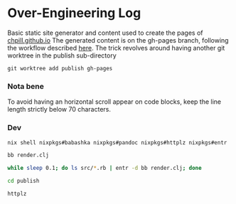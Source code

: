 # Over-Engineering Log

Basic static site generator and content used to create the pages of
[chpill.github.io](https://chpill.github.io) The generated content is on the
gh-pages branch, following the workflow described
[here](https://github.com/mmzsource/mxmmz#publish). The trick revolves around
having another git worktree in the publish sub-directory

```
git worktree add publish gh-pages
```

### Nota bene

To avoid having an horizontal scroll appear on code blocks, keep the line length
strictly below 70 characters.

### Dev

```bash
nix shell nixpkgs#babashka nixpkgs#pandoc nixpkgs#httplz nixpkgs#entr

bb render.clj

while sleep 0.1; do ls src/*.rb | entr -d bb render.clj; done

cd publish

httplz
```

